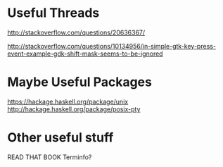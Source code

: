 # Useful Threads
http://stackoverflow.com/questions/20636367/

http://stackoverflow.com/questions/10134956/in-simple-gtk-key-press-event-example-gdk-shift-mask-seems-to-be-ignored

# Maybe Useful Packages
https://hackage.haskell.org/package/unix
http://hackage.haskell.org/package/posix-pty



# Other useful stuff
READ THAT BOOK
Terminfo?
